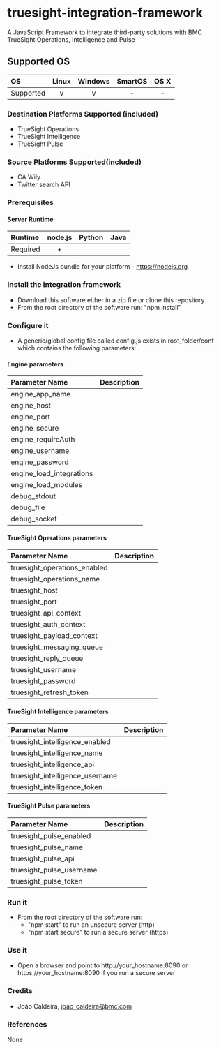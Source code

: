 # truesight-integration-framework
A JavaScript Framework to integrate third-party solutions with BMC TrueSight Operations, Intelligence and Pulse

## Supported OS

|     OS    | Linux | Windows | SmartOS | OS X |
|:----------|:-----:|:-------:|:-------:|:----:|
| Supported |   v   |    v    |    -    |  -   |

### Destination Platforms Supported (included)
 - TrueSight Operations
 - TrueSight Intelligence
 - TrueSight Pulse
 
### Source Platforms Supported(included)
 - CA Wily
 - Twitter search API

### Prerequisites
 
#### Server Runtime

|  Runtime | node.js | Python | Java |
|:---------|:-------:|:------:|:----:|
| Required |    +    |        |      |

- Install NodeJs bundle for your platform - https://nodejs.org


### Install the integration framework

- Download this software either in a zip file or clone this repository
- From the root directory of the software run: "npm install"


### Configure it

- A generic/global config file called config.js exists in root_folder/conf which contains the following parameters:

#### Engine parameters

|Parameter Name           |Description                                         |
|:------------------------|:---------------------------------------------------|		
|engine_app_name          ||
|engine_host              ||
|engine_port              ||
|engine_secure            ||
|engine_requireAuth       ||
|engine_username          ||
|engine_password          ||
|engine_load_integrations ||
|engine_load_modules      ||
|debug_stdout             ||
|debug_file               ||
|debug_socket             ||

#### TrueSight Operations parameters

|Parameter Name               |Description                                         |
|:----------------------------|:---------------------------------------------------|		
|truesight_operations_enabled |													   |
|truesight_operations_name    |													   |
|truesight_host               |													   |
|truesight_port               |													   |
|truesight_api_context        |													   |
|truesight_auth_context       |													   |
|truesight_payload_context    |													   |
|truesight_messaging_queue    |													   |
|truesight_reply_queue        |													   |
|truesight_username           |													   |
|truesight_password           |													   |
|truesight_refresh_token      |													   |
		
		
#### TrueSight Intelligence parameters

|Parameter Name                   |Description                                         |
|:--------------------------------|:---------------------------------------------------|		
|truesight_intelligence_enabled   ||
|truesight_intelligence_name      ||
|truesight_intelligence_api       ||
|truesight_intelligence_username  ||
|truesight_intelligence_token     ||

		
#### TrueSight Pulse parameters

|Parameter Name            |Description                                         |
|:-------------------------|:---------------------------------------------------|		
|truesight_pulse_enabled   ||
|truesight_pulse_name      ||
|truesight_pulse_api       ||
|truesight_pulse_username  ||
|truesight_pulse_token     ||


### Run it

- From the root directory of the software run:
   - "npm start" to run an unsecure server (http)
   - "npm start secure" to run a secure server (https)

### Use it

- Open a browser and point to http://your_hostname:8090 or https://your_hostname:8090 if you run a secure server


### Credits
 - João Caldeira, joao_caldeira@bmc.com
 
 
### References

None
